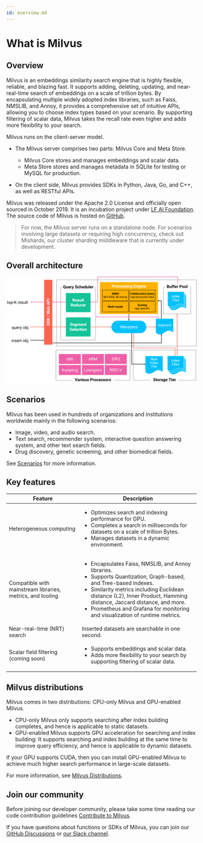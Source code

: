 ```yaml
---
id: overview.md
---
```


# What is Milvus 

## Overview

Milvus is an embeddings similarity search engine that is highly flexible, reliable, and blazing fast. It supports adding, deleting, updating, and near-real-time search of embeddings on a scale of trillion bytes. By encapsulating multiple widely adopted index libraries, such as Faiss, NMSLIB, and Annoy, it provides a comprehensive set of intuitive APIs, allowing you to choose index types based on your scenario. By supporting filtering of scalar data, Milvus takes the recall rate even higher and adds more flexibility to your search. 


Milvus runs on the client-server model.

- The Milvus server comprises two parts: Milvus Core and Meta Store.

    * Milvus Core stores and manages embeddings and scalar data.
    * Meta Store stores and manages metadata in SQLite for testing or MySQL for production. 

- On the client side, Milvus provides SDKs in Python, Java, Go, and C++, as well as RESTful APIs. 

Milvus was released under the Apache 2.0 License and officially open sourced in October 2019. It is an incubation project under [LF AI Foundation](https://lfai.foundation/). The source code of Milvus is hosted on [GitHub](https://github.com/milvus-io/milvus).

> For now, the Milvus server runs on a standalone node. For scenarios involving large datasets or requiring high concurrency, check out Mishards, our cluster sharding middleware that is currently under development.

## Overall architecture

![Milvus architecture](../../../assets/milvus_arch.png)


## Scenarios

Milvus has been used in hundreds of organizations and institutions worldwide mainly in the following scenarios:

- Image, video, and audio search.
- Text search, recommender system, interactive question answering system, and other text search fields.
- Drug discovery, genetic screening, and other biomedical fields.

See [Scenarios](https://www.milvus.io/scenarios/) for more information. 

## Key features

| Feature                                                    | Description                                                  |
| ---------------------------------------------------------- | ------------------------------------------------------------ |
| Heterogeneous computing                                    | <ul><li>Optimizes search and indexing performance for GPU.</li><li>Completes a search in milliseconds for datasets on a scale of trillion Bytes.</li><li>Manages datasets in a dynamic environment. </li></ul> |
| Compatible with mainstream libraries, metrics, and tooling | <ul><li>Encapsulates Faiss, NMSLIB, and Annoy libraries.</li><li>Supports Quantization, Graph-based, and Tree-based indexes.</li><li>Similarity metrics including Euclidean distance (L2), Inner Product, Hamming distance, Jaccard distance, and more.</li><li>Prometheus and Grafana for monitoring and visualization of runtime metrics.</li></ul> |
| Near-real-time (NRT) search                                | Inserted datasets are searchable in one second.              |
| Scalar field filtering (coming soon)               | <ul><li>Supports embeddings and scalar data. </li><li>Adds more flexibility to your search by supporting filtering of scalar data.</li></ul> |


## Milvus distributions
<a name='distributions'></a>

Milvus comes in two distributions: CPU-only Milvus and GPU-enabled Milvus.

<ul>
<li>CPU-only Milvus only supports searching after index building completes, and hence is applicable to static datasets.</li> 
<li>GPU-enabled Milvus supports GPU acceleration for searching and index building: It supports searching and index building at the same time to improve query efficiency, and hence is applicable to dynamic datasets.</li>
</ul>

If your GPU supports CUDA, then you can install GPU-enabled Milvus to achieve much higher search performance in large-scale datasets.

For more information, see [Milvus Distributions](milvus_distributions-cpu.md).

## Join our community

Before joining our developer community, please take some time reading our code contribution guidelines [Contribute to Milvus](https://github.com/milvus-io/milvus/blob/master/CONTRIBUTING.md#contributing-to-milvus).

If you have questions about functions or SDKs of Milvus, you can join our [GitHub Discussions](https://github.com/milvus-io/milvus/discussions) or [our Slack channel](https://join.slack.com/t/milvusio/shared_invite/zt-e0u4qu3k-bI2GDNys3ZqX1YCJ9OM~GQ).